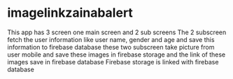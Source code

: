 # imagelinkzainabalert

This app has 3 screen 
one main screen and 2 sub screens
The 2 subscreen fetch the user information like user name, gender and age and save this information to firebase database
these two subscreen take picture from user mobile and save these images in firebase storage and the link of these images save in firebase database
Firebase storage is linked with firebase database
